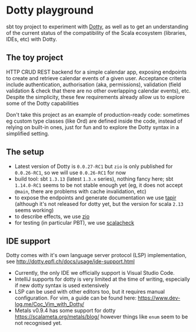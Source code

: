 # Dotty playground 

sbt toy project to experiment with [Dotty](https://dotty.epfl.ch/), as well as to get an understanding of the current status of the compatibility of the Scala ecosystem (libraries, IDEs, etc) with Dotty.  

## The toy project 

HTTP CRUD REST backend for a simple calendar app, exposing endpoints to create and retrieve calendar events of a given user. Acceptance criteria include authentication, authorisation (aka, permissions), validation (field validation & check that there are no other overlapping calendar events), etc. Despite the simplicity, these few requirements already allow us to explore some of the Dotty capabilities

Don't take this project as an example of production-ready code: sometimes eg custom type classes (like Ord) are defined inside the code, instead of relying on built-in ones, just for fun and to explore the Dotty syntax in a simplified setting. 

## The setup 

* Latest version of Dotty is `0.0.27-RC1` but `zio` is only published for `0.0.26-RC1`, so we will use `0.0.26-RC1` for now 
* build tool: sbt `1.3.13` (latest `1.3.x` series), nothing fancy here; sbt `1.14.0-RC1` seems to be not stable enough yet (eg, it does not accept `@main`, there are problems with cache invalidation, etc)
* to expose the endpoints and generate documentation we use [tapir](https://github.com/softwaremill/tapir) (although it's not released for dotty yet, but the version for scala `2.13` seems working) 
* to describe effects, we use [zio](https://github.com/zio/zio)
* for testing (in particular PBT), we use [scalacheck](https://www.scalacheck.org/)


## IDE support 

Dotty comes with it's own language server protocol (LSP) implementation, see http://dotty.epfl.ch/docs/usage/ide-support.html
* Currently, the only IDE we officially support is Visual Studio Code.
* IntelliJ supports for dotty is very limited at the time of writing, especially if new dotty syntax is used extensively 
* LSP can be used with other editors too, but it requires manual configuration. For vim, a guide can be found here: https://www.dev-log.me/Coc_Vim_with_Dotty/
* Metals v0.9.4 has some support for dotty https://scalameta.org/metals/blog/ however things like `enum` seem to be not recognised yet. 







